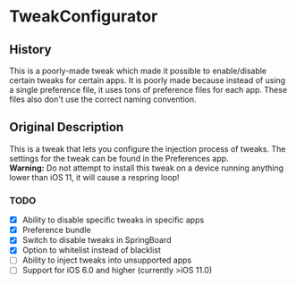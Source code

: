 # TweakConfigurator

## History

This is a poorly-made tweak which made it possible to enable/disable certain tweaks for certain apps. It is poorly made because instead of using a single preference file, it uses tons of preference files for each app. These files also don't use the correct naming convention.

## Original Description

This is a tweak that lets you configure the injection process of tweaks. The settings for the tweak can be found in the Preferences app.  
**Warning:** Do not attempt to install this tweak on a device running anything lower than iOS 11, it will cause a respring loop!

### TODO

- [x] Ability to disable specific tweaks in specific apps
- [x] Preference bundle
- [x] Switch to disable tweaks in SpringBoard
- [x] Option to whitelist instead of blacklist
- [ ] Ability to inject tweaks into unsupported apps
- [ ] Support for iOS 6.0 and higher (currently \>iOS 11.0)
